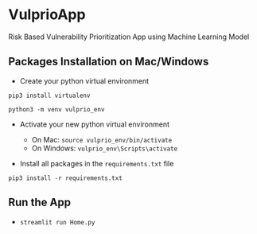 # VulprioApp
Risk Based Vulnerability Prioritization App using Machine Learning Model

## Packages Installation on Mac/Windows
- Create your python virtual environment

`pip3 install virtualenv`

`python3 -m venv vulprio_env`

- Activate your new python virtual environment
  - On Mac: `source vulprio_env/bin/activate`
  - On Windows: `vulprio_env\Scripts\activate`
     
- Install all packages in the `requirements.txt` file

`pip3 install -r requirements.txt`

## Run the App
- `streamlit run Home.py`